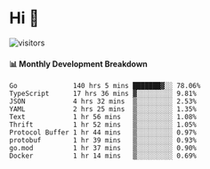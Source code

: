 # Hi 👋
 
![visitors](https://visitor-badge.glitch.me/badge?page_id=sorcererxw.sorcererx)

#### 📊 Monthly Development Breakdown

<!--START_SECTION:waka-->
```text
Go              140 hrs 5 mins ███████▓░░ 78.06%
TypeScript      17 hrs 36 mins ▓░░░░░░░░░ 9.81%
JSON            4 hrs 32 mins  ▒░░░░░░░░░ 2.53%
YAML            2 hrs 25 mins  ▒░░░░░░░░░ 1.35%
Text            1 hr 56 mins   ▒░░░░░░░░░ 1.08%
Thrift          1 hr 52 mins   ▒░░░░░░░░░ 1.05%
Protocol Buffer 1 hr 44 mins   ▒░░░░░░░░░ 0.97%
protobuf        1 hr 39 mins   ▒░░░░░░░░░ 0.93%
go.mod          1 hr 37 mins   ▒░░░░░░░░░ 0.90%
Docker          1 hr 14 mins   ▒░░░░░░░░░ 0.69%
```
<!--END_SECTION:waka-->
